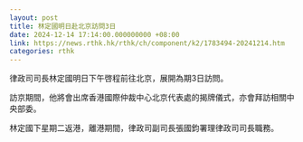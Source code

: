 ```yaml
---
layout: post
title: 林定國明日赴北京訪問3日
date: 2024-12-14 17:14:00.000000000 +08:00
link: https://news.rthk.hk/rthk/ch/component/k2/1783494-20241214.htm
categories: rthk
---
```


律政司司長林定國明日下午啓程前往北京，展開為期3日訪問。

訪京期間，他將會出席香港國際仲裁中心北京代表處的揭牌儀式，亦會拜訪相關中央部委。

林定國下星期二返港，離港期間，律政司副司長張國鈞署理律政司司長職務。

